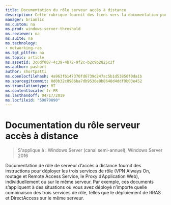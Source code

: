 ```yaml
---
title: Documentation du rôle serveur accès à distance
description: Cette rubrique fournit des liens vers la documentation pour l’accès à distance dans Windows Server 2016.
manager: brianlic
ms.custom: na
ms.prod: windows-server-threshold
ms.reviewer: na
ms.suite: na
ms.technology:
- networking-ras
ms.tgt_pltfrm: na
ms.topic: article
ms.assetid: 3c6df007-4c39-4b72-9f2c-b2c9b2825c2f
ms.author: pashort
author: shortpatti
ms.openlocfilehash: 4a963fb147370fd6739d247ac5b1d53850f0da1b
ms.sourcegitcommit: 0d0b32c8986ba7db9536e0b8648d4ddf9b03e452
ms.translationtype: MT
ms.contentlocale: fr-FR
ms.lasthandoff: 04/17/2019
ms.locfileid: "59879890"
---
```

# <a name="remote-access-server-role-documentation"></a>Documentation du rôle serveur accès à distance

>S'applique à : Windows Server (canal semi-annuel), Windows Server 2016

Documentation de rôle de serveur d’accès à distance fournit des instructions pour déployer les trois services de rôle (VPN Always On, routage et Remote Access Service, le Proxy d’Application Web), individuellement ou sur le même serveur. Par exemple, ces documents s’appliquent à des situations où vous avez déployé n’importe quelle combinaison des trois services de rôle, telles que le déploiement de RRAS et DirectAccess sur le même serveur.  
 
<!--  
In addition to this topic, the following Remote Access Server Role documentation is available.  
  
-   [Deploy Remote Access in an Enterprise](https://technet.microsoft.com/library/jj134200.aspx)  
  
-   [Managing Remote Access](https://technet.microsoft.com/library/hh831539.aspx)  
  
-->

